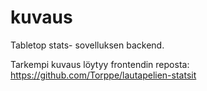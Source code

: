 # kuvaus
Tabletop stats- sovelluksen backend.

Tarkempi kuvaus löytyy frontendin reposta:
https://github.com/Torppe/lautapelien-statsit


